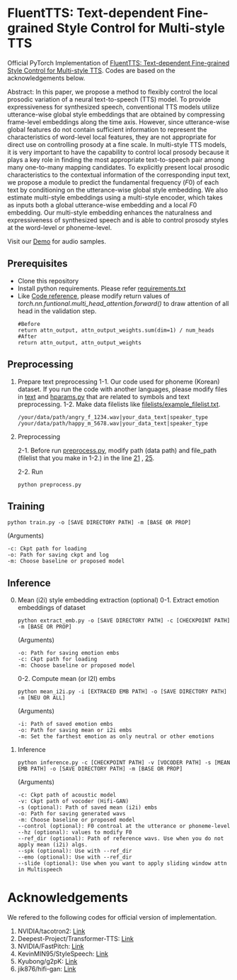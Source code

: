 # FluentTTS: Text-dependent Fine-grained Style Control for Multi-style TTS

Official PyTorch Implementation of [FluentTTS: Text-dependent Fine-grained Style Control for Multi-style TTS](https://www.isca-speech.org/archive/pdfs/interspeech_2022/kim22j_interspeech.pdf).
Codes are based on the acknowledgements below.

Abstract: In this paper, we propose a method to flexibly control the local prosodic variation of a neural text-to-speech (TTS) model. To provide expressiveness for synthesized speech, conventional TTS models utilize utterance-wise global style embeddings that are obtained by compressing frame-level embeddings along the time axis. However, since utterance-wise global features do not contain sufficient information to represent the characteristics of word-level local features, they are not appropriate for direct use on controlling prosody at a fine scale.
In multi-style TTS models, it is very important to have the capability to control local prosody because it plays a key role in finding the most appropriate text-to-speech pair among many one-to-many mapping candidates.
To explicitly present local prosodic characteristics to the contextual information of the corresponding input text, we propose a module to predict the fundamental frequency ($F0$) of each text by conditioning on the utterance-wise global style embedding.
We also estimate multi-style embeddings using a multi-style encoder, which takes as inputs both a global utterance-wise embedding and a local $F0$ embedding.
Our multi-style embedding enhances the naturalness and expressiveness of synthesized speech and is able to control prosody styles at the word-level or phoneme-level.

Visit our [Demo](https://kchap0118.github.io/fluenttts/) for audio samples.

## Prerequisites

- Clone this repository
- Install python requirements. Please refer [requirements.txt](requirements.txt)
- Like [Code reference](https://github.com/Deepest-Project/Transformer-TTS), please modify return values of _torch.nn.funtional.multi_head_attention.forward()_ to draw attention of all head in the validation step.
  ```
  #Before
  return attn_output, attn_output_weights.sum(dim=1) / num_heads
  #After
  return attn_output, attn_output_weights
  ```

## Preprocessing

1. Prepare text preprocessing
   1-1. Our code used for phoneme (Korean) dataset. If you run the code with another languages, please modify files in [text](text/) and [hparams.py](hparams.py) that are related to symbols and text preprocessing.
   1-2. Make data filelists like [filelists/example_filelist.txt](filelists/example_filelist.txt).

   ```
   /your/data/path/angry_f_1234.wav|your_data_text|speaker_type
   /your/data/path/happy_m_5678.wav|your_data_text|speaker_type
   ```
2. Preprocessing

   2-1. Before run [preprocess.py](preprocess.py), modify path (data path) and file_path (filelist that you make in 1-2.) in the line [21](https://github.com/monglechap/fluenttts/blob/main/preprocess.py#L21) , [25](https://github.com/monglechap/fluenttts/blob/main/preprocess.py#L25).

   2-2. Run

   ```
   python preprocess.py
   ```

## Training

```
python train.py -o [SAVE DIRECTORY PATH] -m [BASE OR PROP] 
```

(Arguments)

```
-c: Ckpt path for loading
-o: Path for saving ckpt and log
-m: Choose baseline or proposed model
```

## Inference

0. Mean (i2i) style embedding extraction (optional)
   0-1. Extract emotion embeddings of dataset

   ```
   python extract_emb.py -o [SAVE DIRECTORY PATH] -c [CHECKPOINT PATH] -m [BASE OR PROP]
   ```

   (Arguments)

   ```
   -o: Path for saving emotion embs
   -c: Ckpt path for loading
   -m: Choose baseline or proposed model
   ```

   0-2. Compute mean (or I2I) embs

   ```
   python mean_i2i.py -i [EXTRACED EMB PATH] -o [SAVE DIRECTORY PATH] -m [NEU OR ALL]
   ```

   (Arguments)

   ```
   -i: Path of saved emotion embs
   -o: Path for saving mean or i2i embs
   -m: Set the farthest emotion as only neutral or other emotions
   ```
1. Inference

   ```
   python inference.py -c [CHECKPOINT PATH] -v [VOCODER PATH] -s [MEAN EMB PATH] -o [SAVE DIRECTORY PATH] -m [BASE OR PROP]
   ```

   (Arguments)

   ```
   -c: Ckpt path of acoustic model
   -v: Ckpt path of vocoder (Hifi-GAN)
   -s (optional): Path of saved mean (i2i) embs
   -o: Path for saving generated wavs
   -m: Choose baseline or proposed model
   --control (optional): F0 controal at the utterance or phoneme-level
   --hz (optional): values to modify F0
   --ref_dir (optional): Path of reference wavs. Use when you do not apply mean (i2i) algs.
   --spk (optional): Use with --ref_dir
   --emo (optional): Use with --ref_dir
   --slide (optional): Use when you want to apply sliding window attn in Multispeech
   ```

# Acknowledgements

We refered to the following codes for official version of implementation.

1. NVIDIA/tacotron2: [Link](https://github.com/NVIDIA/tacotron2)
3. Deepest-Project/Transformer-TTS: [Link](https://github.com/Deepest-Project/Transformer-TTS)
4. NVIDIA/FastPitch: [Link](https://github.com/NVIDIA/DeepLearningExamples/tree/master/PyTorch/SpeechSynthesis/FastPitch)
5. KevinMIN95/StyleSpeech: [Link](https://github.com/KevinMIN95/StyleSpeech)
6. Kyubong/g2pK: [Link](https://github.com/Kyubyong/g2pK)
7. jik876/hifi-gan: [Link](https://github.com/jik876/hifi-gan)
